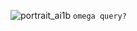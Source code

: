 ![portrait_ai1b](https://user-images.githubusercontent.com/61640498/147407976-245dcec4-3488-4e50-8dd8-c19203dcb53a.png)
```omega query?```
